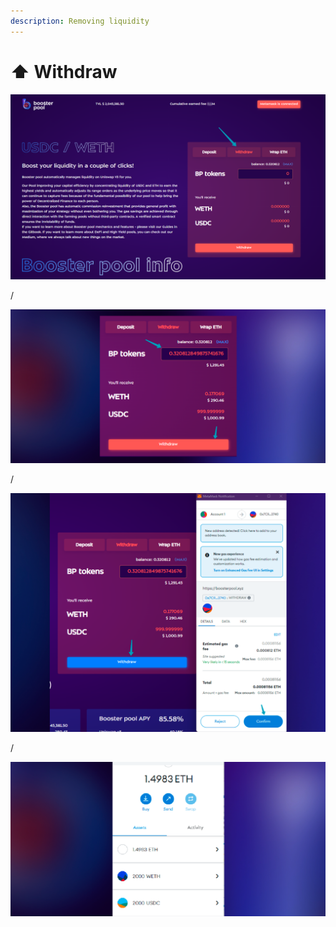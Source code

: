 ```yaml
---
description: Removing liquidity
---
```


# ⬆ Withdraw



![](<../.gitbook/assets/image (28).png>)

/

![](<../.gitbook/assets/image (11).png>)

/

![](<../.gitbook/assets/image (15).png>)

/

![](<../.gitbook/assets/image (22).png>)

